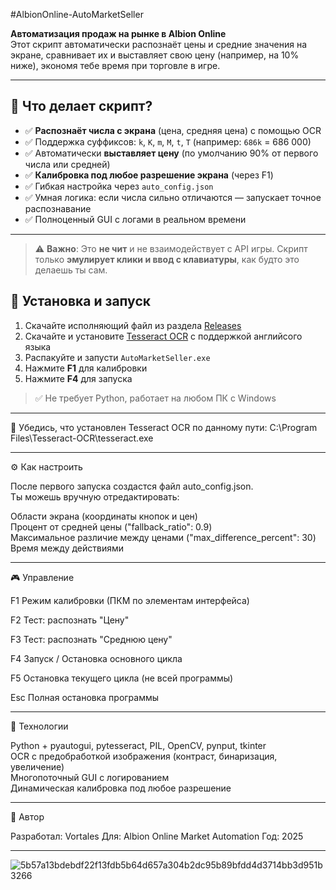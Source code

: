 #AlbionOnline-AutoMarketSeller

**Автоматизация продаж на рынке в Albion Online**  
Этот скрипт автоматически распознаёт цены и средние значения на экране, сравнивает их и выставляет свою цену (например, на 10% ниже), экономя тебе время при торговле в игре.

---

## 🎯 Что делает скрипт?

- ✅ **Распознаёт числа с экрана** (цена, средняя цена) с помощью OCR
- ✅ Поддержка суффиксов: `k`, `K`, `m`, `M`, `t`, `T` (например: `686k` = 686 000)
- ✅ Автоматически **выставляет цену** (по умолчанию 90% от первого числа или средней)
- ✅ **Калибровка под любое разрешение экрана** (через F1)
- ✅ Гибкая настройка через `auto_config.json`
- ✅ Умная логика: если числа сильно отличаются — запускает точное распознавание
- ✅ Полноценный GUI с логами в реальном времени

---

> ⚠️ **Важно**: Это **не чит** и не взаимодействует с API игры. Скрипт только **эмулирует клики и ввод с клавиатуры**, как будто это делаешь ты сам.

## 🚀 Установка и запуск

1. Скачайте исполняющий файл из раздела [Releases](https://github.com/Vortales/AlbionOnline-AutoMarketSeller/releases)
2. Скачайте и установите [Tesseract OCR](https://sourceforge.net/projects/tesseract-ocr.mirror/files/5.5.0/tesseract-ocr-w64-setup-5.5.0.20241111.exe/download) с поддержкой английсого языка
3. Распакуйте и запусти `AutoMarketSeller.exe`
4. Нажмите **F1** для калибровки
5. Нажмите **F4** для запуска

> ✅ Не требует Python, работает на любом ПК с Windows

---

🔧 Убедись, что установлен Tesseract OCR по данному пути:
C:\Program Files\Tesseract-OCR\tesseract.exe

---

⚙️ Как настроить

После первого запуска создастся файл auto_config.json. \
Ты можешь вручную отредактировать: 

Области экрана (координаты кнопок и цен) \
Процент от средней цены ("fallback_ratio": 0.9) \
Максимальное различие между ценами ("max_difference_percent": 30) \
Время между действиями

---

🎮 Управление

F1
Режим калибровки (ПКМ по элементам интерфейса)

F2
Тест: распознать "Цену"

F3
Тест: распознать "Среднюю цену"

F4
Запуск / Остановка основного цикла

F5
Остановка текущего цикла (не всей программы)

Esc
Полная остановка программы

---

🧰 Технологии

Python + pyautogui, pytesseract, PIL, OpenCV, pynput, tkinter \
OCR с предобработкой изображения (контраст, бинаризация, увеличение) \
Многопоточный GUI с логированием \
Динамическая калибровка под любое разрешение 

---

💬 Автор

Разработал: Vortales
Для: Albion Online Market Automation
Год: 2025

---
![5b57a13bdebdf22f13fdb5b64d657a304b2dc95b89bfdd4d3714bb3d951b3266](https://github.com/user-attachments/assets/216033fc-fd62-44aa-8959-cd8e140c1cbd)


